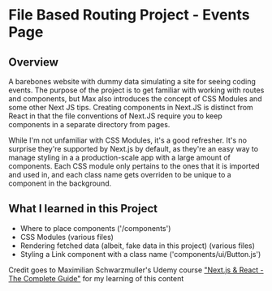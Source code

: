 # File Based Routing Project - Events Page

## Overview

A barebones website with dummy data simulating a site for seeing coding events. The purpose of the project is to get familiar with working with routes and components, but Max also introduces the concept of CSS Modules and some other Next JS tips. Creating components in Next.JS is distinct from React in that the file conventions of Next.JS require you to keep components in a separate directory from pages. 

While I'm not unfamiliar with CSS Modules, it's a good refresher. It's no surprise they're supported by Next.js by default, as they're an easy way to manage styling in a a production-scale app with a large amount of components. Each CSS module only pertains to the ones that it is imported and used in, and each class name gets overriden to be unique to a component in the background. 

## What I learned in this Project

- Where to place components ('/components')
- CSS Modules (various files)
- Rendering fetched data (albeit, fake data in this project) (various files)
- Styling a Link component with a class name ('components/ui/Button.js')

Credit goes to Maximilian Schwarzmuller's Udemy course ["Next.js & React - The Complete Guide"](https://www.udemy.com/share/104coM3@pGgssWaMY2gLx2vIPm8UH0E0NBGERwYVmvjCTz5Yc_5r_jDYCgQYGcCFTkIUDClHbA==/) for my learning of this content
